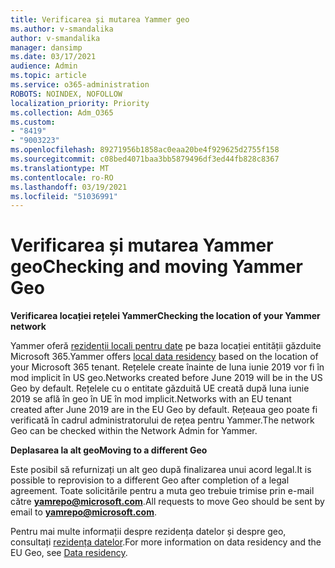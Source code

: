 ```yaml
---
title: Verificarea și mutarea Yammer geo
ms.author: v-smandalika
author: v-smandalika
manager: dansimp
ms.date: 03/17/2021
audience: Admin
ms.topic: article
ms.service: o365-administration
ROBOTS: NOINDEX, NOFOLLOW
localization_priority: Priority
ms.collection: Adm_O365
ms.custom:
- "8419"
- "9003223"
ms.openlocfilehash: 89271956b1858ac0eaa20be4f929625d2755f158
ms.sourcegitcommit: c08bed4071baa3bb5879496df3ed44fb828c8367
ms.translationtype: MT
ms.contentlocale: ro-RO
ms.lasthandoff: 03/19/2021
ms.locfileid: "51036991"
---
```

# <a name="checking-and-moving-yammer-geo"></a><span data-ttu-id="e2b28-102">Verificarea și mutarea Yammer geo</span><span class="sxs-lookup"><span data-stu-id="e2b28-102">Checking and moving Yammer Geo</span></span>

<span data-ttu-id="e2b28-103">**Verificarea locației rețelei Yammer**</span><span class="sxs-lookup"><span data-stu-id="e2b28-103">**Checking the location of your Yammer network**</span></span>

<span data-ttu-id="e2b28-104">Yammer oferă [rezidenții locali pentru date](https://docs.microsoft.com/yammer/manage-security-and-compliance/data-residency) pe baza locației entității găzduite Microsoft 365.</span><span class="sxs-lookup"><span data-stu-id="e2b28-104">Yammer offers [local data residency](https://docs.microsoft.com/yammer/manage-security-and-compliance/data-residency) based on the location of your Microsoft 365 tenant.</span></span> <span data-ttu-id="e2b28-105">Rețelele create înainte de luna iunie 2019 vor fi în mod implicit în US geo.</span><span class="sxs-lookup"><span data-stu-id="e2b28-105">Networks created before June 2019 will be in the US Geo by default.</span></span> <span data-ttu-id="e2b28-106">Rețelele cu o entitate găzduită UE creată după luna iunie 2019 se află în geo în UE în mod implicit.</span><span class="sxs-lookup"><span data-stu-id="e2b28-106">Networks with an EU tenant created after June 2019 are in the EU Geo by default.</span></span> <span data-ttu-id="e2b28-107">Rețeaua geo poate fi verificată în cadrul administratorului de rețea pentru Yammer.</span><span class="sxs-lookup"><span data-stu-id="e2b28-107">The network Geo can be checked within the Network Admin for Yammer.</span></span>

<span data-ttu-id="e2b28-108">**Deplasarea la alt geo**</span><span class="sxs-lookup"><span data-stu-id="e2b28-108">**Moving to a different Geo**</span></span>

<span data-ttu-id="e2b28-109">Este posibil să refurnizați un alt geo după finalizarea unui acord legal.</span><span class="sxs-lookup"><span data-stu-id="e2b28-109">It is possible to reprovision to a different Geo after completion of a legal agreement.</span></span> <span data-ttu-id="e2b28-110">Toate solicitările pentru a muta geo trebuie trimise prin e-mail către **yamrepo@microsoft.com**.</span><span class="sxs-lookup"><span data-stu-id="e2b28-110">All requests to move Geo should be sent by email to **yamrepo@microsoft.com**.</span></span>

<span data-ttu-id="e2b28-111">Pentru mai multe informații despre rezidența datelor și despre geo, consultați [rezidența datelor](https://docs.microsoft.com/yammer/manage-security-and-compliance/data-residency).</span><span class="sxs-lookup"><span data-stu-id="e2b28-111">For more information on data residency and the EU Geo, see [Data residency](https://docs.microsoft.com/yammer/manage-security-and-compliance/data-residency).</span></span>
